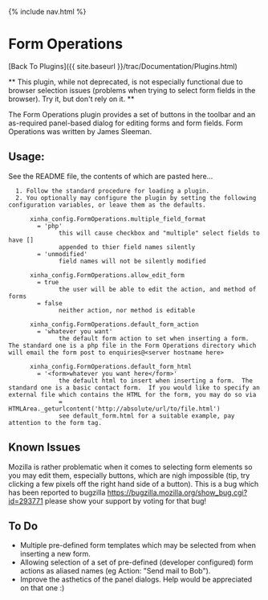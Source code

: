 {% include nav.html %}

# Form Operations

[Back To Plugins]({{ site.baseurl }}/trac/Documentation/Plugins.html)

** This plugin, while not deprecated, is not especially functional due to browser selection issues (problems when trying to select form fields in the browser).  Try it, but don't rely on it. **

The Form Operations plugin provides a set of buttons in the toolbar and an as-required panel-based dialog for editing forms and form fields.  Form Operations was written by James Sleeman.

## Usage:
See the README file, the contents of which are pasted here...


```
  1. Follow the standard procedure for loading a plugin.
  2. You optionally may configure the plugin by setting the following configuration variables, or leave them as the defaults.

      xinha_config.FormOperations.multiple_field_format
        = 'php'
              this will cause checkbox and "multiple" select fields to have []
              appended to thier field names silently
        = 'unmodified'
              field names will not be silently modified

      xinha_config.FormOperations.allow_edit_form
        = true
              the user will be able to edit the action, and method of forms
        = false
              neither action, nor method is editable

      xinha_config.FormOperations.default_form_action
        = 'whatever you want'
              the default form action to set when inserting a form.  The standard one is a php file in the Form Operations directory which will email the form post to enquiries@<server hostname here>

      xinha_config.FormOperations.default_form_html
        = '<form>whatever you want here</form>'
              the default html to insert when inserting a form.  The standard one is a basic contact form.  If you would like to specify an external file which contains the HTML for the form, you may do so via
              = HTMLArea._geturlcontent('http://absolute/url/to/file.html')
              see default_form.html for a suitable example, pay attention to the form tag.
```


## Known Issues

Mozilla is rather problematic when it comes to selecting form elements so you may edit them, especially buttons, which are nigh impossible (tip, try clicking a few pixels off the right hand side of a button).  This is a bug which has been reported to bugzilla https://bugzilla.mozilla.org/show_bug.cgi?id=293771 please show your support by voting for that bug!

## To Do

* Multiple pre-defined form templates which may be selected from when inserting a new form.
* Allowing selection of a set of pre-defined (developer configured) form actions as aliased names (eg Action: "Send mail to Bob").
* Improve the asthetics of the panel dialogs.  Help would be appreciated on that one :)


